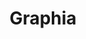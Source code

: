 ---
codehost: https://github.com/https://github.com/graphia-app
logohandle: graphiaapp
sort: graphia
title: Graphia
website: https://graphia.app/
---